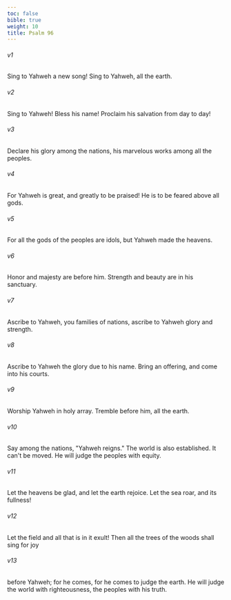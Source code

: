 ```yaml
---
toc: false
bible: true
weight: 10
title: Psalm 96
---
```




###### v1 
Sing to Yahweh a new song! Sing to Yahweh, all the earth. 

###### v2 
Sing to Yahweh! Bless his name! Proclaim his salvation from day to day! 

###### v3 
Declare his glory among the nations, his marvelous works among all the peoples. 

###### v4 
For Yahweh is great, and greatly to be praised! He is to be feared above all gods. 

###### v5 
For all the gods of the peoples are idols, but Yahweh made the heavens. 

###### v6 
Honor and majesty are before him. Strength and beauty are in his sanctuary. 

###### v7 
Ascribe to Yahweh, you families of nations, ascribe to Yahweh glory and strength. 

###### v8 
Ascribe to Yahweh the glory due to his name. Bring an offering, and come into his courts. 

###### v9 
Worship Yahweh in holy array. Tremble before him, all the earth. 

###### v10 
Say among the nations, "Yahweh reigns." The world is also established. It can't be moved. He will judge the peoples with equity. 

###### v11 
Let the heavens be glad, and let the earth rejoice. Let the sea roar, and its fullness! 

###### v12 
Let the field and all that is in it exult! Then all the trees of the woods shall sing for joy 

###### v13 
before Yahweh; for he comes, for he comes to judge the earth. He will judge the world with righteousness, the peoples with his truth.
